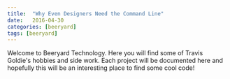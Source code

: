 ```yaml
---
title:  "Why Even Designers Need the Command Line"
date:   2016-04-30
categories: [beeryard]
tags: [beeryard]
---
```

Welcome to Beeryard Technology. Here you will find some of Travis Goldie's hobbies and side work. Each project will be documented here and hopefully this will be an interesting place to find some cool code!


